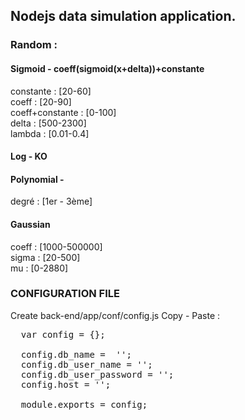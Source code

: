 ## Nodejs data simulation application.

### Random :

#### Sigmoid - coeff(sigmoid(x+delta))+constante
  constante : [20-60]  
  coeff : [20-90]  
  coeff+constante : [0-100]  
  delta : [500-2300]  
  lambda : [0.01-0.4]
  
#### Log - KO

#### Polynomial -
  degré : [1er - 3ème]
  

#### Gaussian
  coeff : [1000-500000]  
  sigma : [20-500]  
  mu : [0-2880]


### CONFIGURATION FILE

Create back-end/app/conf/config.js
Copy - Paste :
<pre>
  var config = {};

  config.db_name =  '';
  config.db_user_name = '';
  config.db_user_password = '';
  config.host = '';

  module.exports = config;

</pre>
